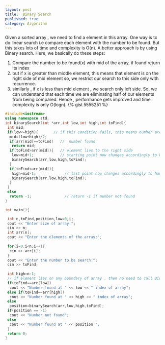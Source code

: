 ```yaml
---
layout: post
title:  Binary Search 
published: true
category: Algorithm
---
```

Given a sorted array , we need to find a element in this array. One way is to do linear search i.e 
compare each element with the number to be found. But this takes lots of time and complexity is O(n).
A better approach is by using Binary search. Here, we basically do these steps:
1. Compare the number to be found(x) with mid of the array, if found return its index
2. but if x is greater than middle element, this means that element is on the right side of mid element
   so, we restrict our search to this side only with recurrence.
3. similarly , if x is less than mid element , we search only left side.
So, we can understand that each time we are eliminating half of our elements from being compared. Hence , performance
gets improved and time complexity is only O(logn).
{% gist 5555251 %}
``` c++
#include<iostream>
using namespace std;
int binarySearch(int *arr,int low,int high,int toFind){
 int mid;
 if(low<=high){       // if this condition fails, this means number are looking is not present 
  mid=(low+high)/2;
  if(arr[mid]==toFind)   //  number found 
   return mid;
  if(toFind>arr[mid]){   // element lies to the right side 
   low=mid+1;            // starting point now changes accordingly to handle right side range
   binarySearch(arr,low,high,toFind);
  }
  if(toFind<arr[mid]){
   high=mid-1;             // last point now changes accordingly to handle left side range
   binarySearch(arr,low,high,toFind);
  }
 }
 else
  return -1;               // return -1 if number not found
}

int main(){

 int n,toFind,position,low=0,i;
 cout << "Enter size of array:";
 cin >> n;
 int arr[n];
 cout << "Enter the elements of the array:";
 
 for(i=0;i<n;i++){
  cin >> arr[i];
 }
 cout << "Enter the number to be search:";
 cin >> toFind;
 
 int high=n-1;
 // if element lies on any boundary of array , then no need to call Binary search function 
 if(toFind==arr[low])
  cout << "Number found at " << low << " index of array";
 else if(toFind==arr[high])
  cout << "Number found at " << high << " index of array"; 
 else
  position=binarySearch(arr,low,high,toFind);
 if(position == -1)
  cout << "Number not found";
 else
  cout << "Number found at " << position ";
 }
 return 0;
}
```
